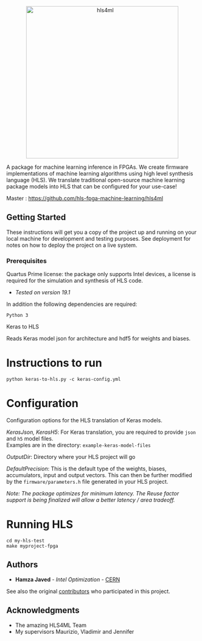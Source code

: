 <p align="center"><img src="https://hls-fpga-machine-learning.github.io/hls4ml/img/logo.jpg" alt="hls4ml" width="400" align="middle"></p>

A package for machine learning inference in FPGAs. We create firmware implementations of machine learning algorithms using high level synthesis language (HLS). We translate traditional open-source machine learning package models into HLS that can be configured for your use-case!

Master : https://github.com/hls-fpga-machine-learning/hls4ml

## Getting Started

These instructions will get you a copy of the project up and running on your local machine for development and testing purposes. See deployment for notes on how to deploy the project on a live system.

### Prerequisites

Quartus Prime license: the package only supports Intel devices, a license is required for the simulation and synthesis of HLS code.

* *Tested on version 19.1*

In addition the following dependencies are required:

```
Python 3
```

 Keras to HLS 

Reads Keras model json for architecture and hdf5 for weights and biases.

# Instructions to run

```python keras-to-hls.py -c keras-config.yml```

# Configuration

Configuration options for the HLS translation of Keras models.

*KerasJson, KerasH5*: For Keras translation, you are required to provide `json` and `h5` model files.  
Examples are in the directory: `example-keras-model-files`

*OutputDir*: Directory where your HLS project will go

*DefaultPrecision*: This is the default type of the weights, biases, accumulators, input and output vectors.  This can then be further modified by the `firmware/parameters.h` file generated in your HLS project.

*Note: The package optimizes for minimum latency. The Reuse factor support is being finalized will allow a better latency / area tradeoff.*

# Running HLS 

```
cd my-hls-test
make myproject-fpga
```

## Authors

* **Hamza Javed** - *Intel Optimization* - [CERN](https://cds.cern.ch/record/2687042)

See also the original [contributors](https://fastmachinelearning.org/hls4ml/REFERENCE.html) who participated in this project.

## Acknowledgments

* The amazing HLS4ML Team
* My supervisors Maurizio, Vladimir and Jennifer
